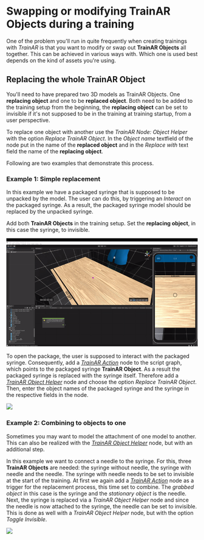 # Swapping or modifying TrainAR Objects during a training

One of the problem you'll run in quite frequently when creating trainings with *TrainAR* is that you want to modify or swap out **TrainAR Objects** all together. This can be achieved in various ways with. Which one is used best depends on the kind of assets you're using.

## Replacing the whole TrainAR Object
You'll need to have prepared two 3D models as TrainAR Objects. One **replacing object** and one to be **replaced object**. Both need to be added to the training setup from the beginning, the **replacing object** can be set to invisible if it's not supposed to be in the training at training startup, from a user perspective.

To replace one object with another use the *TrainAR Node: Object Helper* with the option *Replace TrainAR Object*. In the *Object name* textfield of the node put in the name of the **replaced object** and in the *Replace with* text field the name of the **replacing object**.

Following are two examples that demonstrate this process.

### Example 1: Simple replacement
In this example we have a packaged syringe that is supposed to be unpacked by the model. The user can do this, by triggering an *Interact* on the packaged syringe. As a result, the packaged syringe model should be replaced by the unpacked syringe.

Add both **TrainAR Objects** in the training setup. Set the **replacing object**, in this case the syringe, to invisible.

![](../resources/SwapTrainArObjects_AddObjects.gif)

To open the package, the user is supposed to interact with the packaged syringe. Consequently, add a [*TrainAR Action*](../manuals/ActionNodes.md) node to the script graph, which points to the packaged syringe **TrainAR Object**. As a result the packaged syringe is replaced with the syringe itself. Therefore add a [*TrainAR Object Helper*](../manuals/ObjectHelperNode.md) node and choose the option *Replace TrainAR Object*. Then, enter the object names of the packaged syringe and the syringe in the respective fields in the node.

![](../resources/SwapTrainArObjects_SwapStateflow.gif)

### Example 2: Combining to objects to one
Sometimes you may want to model the attachment of one model to another. This can also be realized with the [*TrainAR Object Helper*](../manuals/ObjectHelperNode.md) node, but with an additional step.

In this example we want to connect a needle to the syringe. For this, three **TrainAR Objects** are needed: the syringe without needle, the syringe with needle and the needle. The syringe with needle needs to be set to invisible at the start of the training. At first we again add a [*TrainAR Action*](../manuals/ActionNodes.md) node as a trigger for the replacement process, this time set to combine. The *grabbed object* in this case is the syringe and the *stationary object* is the needle. Next, the syringe is replaced via a *TrainAR Object Helper* node and since the needle is now attached to the syringe, the needle can be set to invisible. This is done as well with a *TrainAR Object Helper* node, but with the option *Toggle Invisible*.

![](../resources/SwapTrainArObjects_SwapAndToggleInvisibleStateflow.gif)
